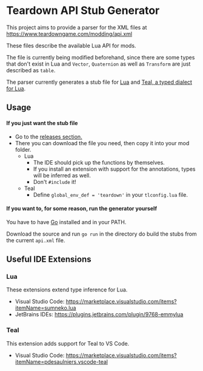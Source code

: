 # Teardown API Stub Generator

This project aims to provide a parser for the XML files at https://www.teardowngame.com/modding/api.xml

These files describe the available Lua API for mods.

The file is currently being modified beforehand, since there are some types that don't exist in Lua and `Vector`, `Quaternion` as well as `Transform` are just described as `table`.

The parser currently generates a stub file for [Lua](https://www.lua.org/) and [Teal, a typed dialect for Lua](https://github.com/teal-language/tl).

## Usage

#### If you just want the stub file

- Go to the [releases section.](https://github.com/hypnotox/teardown-api-stub-generator/releases)
- There you can download the file you need, then copy it into your mod folder.
  - Lua
    - The IDE should pick up the functions by themselves.
    - If you install an extension with support for the annotations, types will be inferred as well.
    - Don't `#include` it!
  - Teal
    - Define `global_env_def = 'teardown'` in your `tlconfig.lua` file.

#### If you want to, for some reason, run the generator yourself

You have to have [Go](https://go.dev/) installed and in your PATH.

Download the source and run `go run` in the directory do build the stubs from the current `api.xml` file.

## Useful IDE Extensions

### Lua
These extensions extend type inference for Lua.
- Visual Studio Code: https://marketplace.visualstudio.com/items?itemName=sumneko.lua
- JetBrains IDEs: https://plugins.jetbrains.com/plugin/9768-emmylua

### Teal
This extension adds support for Teal to VS Code.
- Visual Studio Code: https://marketplace.visualstudio.com/items?itemName=pdesaulniers.vscode-teal
